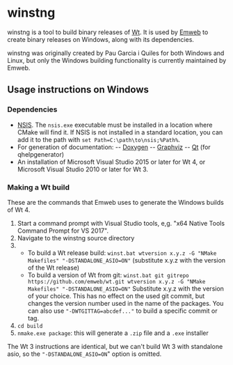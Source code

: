 # winstng

winstng is a tool to build binary releases of [Wt](https://www.webtoolkit.eu/wt). It is used by [Emweb](https://www.emweb.be) to create binary releases on Windows, along with its dependencies.

winstng was originally created by Pau Garcia i Quiles for both Windows and Linux, but only the Windows building functionality is currently maintained by Emweb.

## Usage instructions on Windows

### Dependencies

- [NSIS](http://nsis.sourceforge.net/Main_Page). The `nsis.exe` executable must be installed in a location where CMake will find it. If NSIS is not installed in a standard location, you can add it to the path with `set Path=C:\path\to\nsis;%Path%`.
- For generation of documentation:
-- [Doxygen](http://www.stack.nl/~dimitri/doxygen/)
-- [Graphviz](http://www.graphviz.org/)
-- [Qt](https://info.qt.io/download-qt-for-application-development) (for qhelpgenerator)
- An installation of Microsoft Visual Studio 2015 or later for Wt 4, or Microsoft Visual Studio 2010 or later for Wt 3.

### Making a Wt build

These are the commands that Emweb uses to generate the Windows builds of Wt 4.

1. Start a command prompt with Visual Studio tools, e,g. "x64 Native Tools Command Prompt for VS 2017".
2. Navigate to the winstng source directory
3. - To build a Wt release build:
     `winst.bat wtversion x.y.z -G "NMake Makefiles" "-DSTANDALONE_ASIO=ON"` (substitute x.y.z with the version of the Wt release)
   - To build a version of Wt from git:
     `winst.bat git gitrepo https://github.com/emweb/wt.git wtversion x.y.z -G "NMake Makefiles" "-DSTANDALONE_ASIO=ON"`
      Substitute x.y.z with the version of your choice. This has no effect on the used git commit, but changes the version number used in the name of the packages.
      You can also use `"-DWTGITTAG=abcdef..."` to build a specific commit or tag.
4. `cd build`
5. `nmake.exe package`: this will generate a `.zip` file and a `.exe` installer

The Wt 3 instructions are identical, but we can't build Wt 3 with standalone asio, so the `"-DSTANDALONE_ASIO=ON`" option is omitted.
